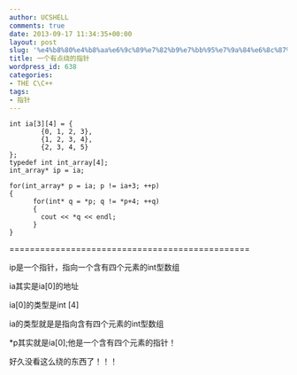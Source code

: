 ```yaml
---
author: UCSHELL
comments: true
date: 2013-09-17 11:34:35+00:00
layout: post
slug: '%e4%b8%80%e4%b8%aa%e6%9c%89%e7%82%b9%e7%bb%95%e7%9a%84%e6%8c%87%e9%92%88'
title: 一个有点绕的指针
wordpress_id: 638
categories:
- THE C\C++
tags:
- 指针
---
```



    int ia[3][4] = {
            {0, 1, 2, 3},
            {1, 2, 3, 4},
            {2, 3, 4, 5}
    };
    typedef int int_array[4];
    int_array* ip = ia;
    
    for(int_array* p = ia; p != ia+3; ++p)
    {
          for(int* q = *p; q != *p+4; ++q)
          {
            cout << *q << endl;
          }
    }
    


===============================================

ip是一个指针，指向一个含有四个元素的int型数组

ia其实是ia[0]的地址

ia[0]的类型是int [4]

ia的类型就是是指向含有四个元素的int型数组

*p其实就是ia[0];他是一个含有四个元素的指针！

好久没看这么绕的东西了！！！
